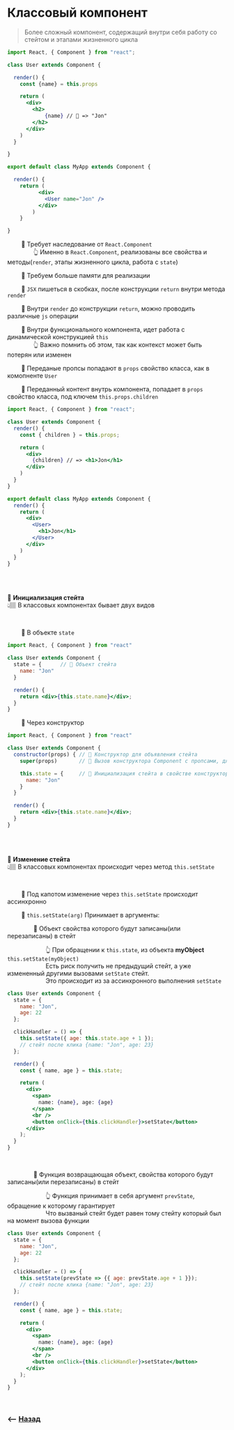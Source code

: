 # Классовый компонент
> Более сложный компонент, содержащий внутри себя работу со стейтом и этапами жизненного цикла
 
```jsx harmony
import React, { Component } from "react";

class User extends Component { 

  render() {
    const {name} = this.props

    return (
      <div>
        <h2>
            {name} // 🎯 => "Jon"
        </h2>               
      </div>
    )
  }

}

export default class MyApp extends Component {

  render() {
    return (
          <div>
            <User name="Jon" />
          </div>
        )
	}

}
``` 
 
&emsp;&emsp; 🔹 Требует наследование от `React.Component`  
&emsp;&emsp;&emsp;&emsp; 👆 Именно в `React.Component`, реализованы все свойства и методы(`render`, этапы жизненного цикла, работа с `state`)

&emsp;&emsp; 🔹 Требуем больше памяти для реализации

&emsp;&emsp; 🔹 `JSX` пишеться в скобках, после конструкции `return` внутри метода `render`

&emsp;&emsp; 🔹 Внутри `render` до конструкции `return`, можно проводить различные `js` операции              
              
&emsp;&emsp; 🔹 Внутри функционального компонента, идет работа с динамической конструкцией `this`  
&emsp;&emsp;&emsp;&emsp; 👆 Важно помнить об этом, так как контекст может быть потерян или изменен

&emsp;&emsp; 🔹 Переданые пропсы попадают в `props` свойство класса, как в комопненте `User`      
              
&emsp;&emsp; 🔹 Переданный контент внутрь компонента, попадает в `props` свойство класса, под ключем `this.props.children`       
```jsx harmony
import React, { Component } from "react";

class User extends Component {
  render() {
    const { children } = this.props;

    return (
      <div>
        {children} // => <h1>Jon</h1>
      </div>
    )
  }
}

export default class MyApp extends Component {
  render() {
    return (
      <div>
        <User>
          <h1>Jon</h1>  
        </User>
      </div>
    )
  }
}
```

<br>
<br>

💠 **Инициализация стейта**   
👆🏽 В классовых компонентах бывает двух видов
 
<br>

&emsp;&emsp; 🔹 В объекте `state`
```jsx harmony
import React, { Component } from "react"

class User extends Component {
  state = {      // 🎯 Объект стейта
    name: "Jon"
  }

  render() {
    return <div>{this.state.name}</div>;
  }
}
```

&emsp;&emsp; 🔹 Через конструктор
```jsx harmony
import React, { Component } from "react"

class User extends Component {
  constructor(props) { // 🎯 Конструктор для объявления стейта
    super(props)       // 🎯 Вызов конструктора Component с пропсами, для корректной работы реакта

    this.state = {     // 🎯 Инициализация стейта в свойстве конструкторе
      name: "Jon"
    }
  }

  render() {
    return <div>{this.state.name}</div>;
  }
}
```

<br>
<br>

💠 **Изменение стейта**  
👆🏽 В классовых компонентах происходит через метод `this.setState`

<br>

&emsp;&emsp; 🔹 Под капотом изменение через `this.setState` происходит ассинхронно      

&emsp;&emsp; 🔹 `this.setState(arg)` Принимает в аргументы:

&emsp;&emsp;&emsp;&emsp; 🎯 Объект свойства которого будут записаны(или перезаписаны) в стейт

&emsp;&emsp;&emsp;&emsp;&emsp;&emsp; 👆 При обращении к `this.state`, из объекта **myObject** `this.setState(myObject)`  
&emsp;&emsp;&emsp;&emsp;&emsp;&emsp; Есть риск получить не предыдущий стейт, а уже измененный другими вызовами `setState` стейт.   
&emsp;&emsp;&emsp;&emsp;&emsp;&emsp; Это происходит из за ассинхронного выполнения `setState`  

```jsx harmony
class User extends Component {
  state = {
    name: "Jon",
    age: 22
  };

  clickHandler = () => {
    this.setState({ age: this.state.age + 1 });
    // стейт после клика {name: "Jon", age: 23}
  };

  render() {
    const { name, age } = this.state;

    return (
      <div>
        <span>
          name: {name}, age: {age}
        </span>
        <br />
        <button onClick={this.clickHandler}>setState</button>
      </div>
    );
  }
}
```

<br>

&emsp;&emsp;&emsp;&emsp; 🎯 Функция возвращающая объект, свойства которого будут записаны(или перезаписаны) в стейт

&emsp;&emsp;&emsp;&emsp;&emsp;&emsp; 👆 Функция принимает в себя аргумент `prevState`, обращение к которому гарантирует  
&emsp;&emsp;&emsp;&emsp;&emsp;&emsp; Что вызваный стейт будет равен тому стейту который был на момент вызова функции

```jsx harmony
class User extends Component {
  state = {
    name: "Jon",
    age: 22
  };

  clickHandler = () => {
    this.setState(prevState => {{ age: prevState.age + 1 }});
    // стейт после клика {name: "Jon", age: 23}
  };

  render() {
    const { name, age } = this.state;

    return (
      <div>
        <span>
          name: {name}, age: {age}
        </span>
        <br />
        <button onClick={this.clickHandler}>setState</button>
      </div>
    );
  }
}
```

<br>

### ⟵ **<a href="../../readme.md">Назад</a>**